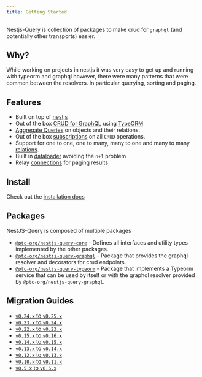 ```yaml
---
title: Getting Started
---
```


Nestjs-Query is collection of packages to make crud for `graphql` (and potentially other transports) easier.

## Why?

While working on projects in nestjs it was very easy to get up and running with typeorm and graphql however, there were many patterns that were common between the resolvers. In particular querying, sorting and paging.

## Features

- Built on top of [nestjs](https://nestjs.com/)
- Out of the box [CRUD for GraphQL](../graphql/resolvers.mdx) using [TypeORM](https://typeorm.io/)
- [Aggregate Queries](../graphql/aggregations.mdx) on objects and their relations.
- Out of the box [subscriptions](../graphql/subscriptions.mdx) on all `CRUD` operations.
- Support for one to one, one to many, many to one and many to many [relations](../graphql/relations.mdx).
- Built in [dataloader](https://github.com/graphql/dataloader) avoiding the `n+1` problem
- Relay [connections](https://facebook.github.io/relay/graphql/connections.htm) for paging results

## Install

Check out the [installation docs](./install.md)

## Packages

NestJS-Query is composed of multiple packages

- [`@ptc-org/nestjs-query-core`](https://github.com/La-patate-du-coin/nestjs-query/tree/master/packages/core) - Defines all interfaces and utility types implemented by the other packages.
- [`@ptc-org/nestjs-query-graphql`](https://github.com/La-patate-du-coin/nestjs-query/tree/master/packages/query-graphql) - Package that provides the graphql resolver and decorators for crud endpoints.
- [`@ptc-org/nestjs-query-typeorm`](https://github.com/La-patate-du-coin/nestjs-query/tree/master/packages/query-typeorm) - Package that implements a Typeorm service that can be used by itself or with the graphql resolver provided by `@ptc-org/nestjs-query-graphql`.

## Migration Guides

- [`v0.24.x` to `v0.25.x`](../migration-guides/v0.24.x-to-v0.25.x.mdx)
- [`v0.23.x` to `v0.24.x`](../migration-guides/v0.23.x-to-v0.24.x.mdx)
- [`v0.22.x` to `v0.23.x`](../migration-guides/v0.22.x-to-v0.23.x.mdx)
- [`v0.15.x` to `v0.16.x`](../migration-guides/v0.15.x-to-v0.16.x.mdx)
- [`v0.14.x` to `v0.15.x`](../migration-guides/v0.14.x-to-v0.15.x.mdx)
- [`v0.13.x` to `v0.14.x`](../migration-guides/v0.13.x-to-v0.14.x.md)
- [`v0.12.x` to `v0.13.x`](../migration-guides/v0.12.x-to-v0.13.x.md)
- [`v0.10.x` to `v0.11.x`](../migration-guides/v0.10.x-to-v0.11.x.mdx)
- [`v0.5.x` to `v0.6.x`](../migration-guides/v0.5.x-to-v0.6.x.md)
